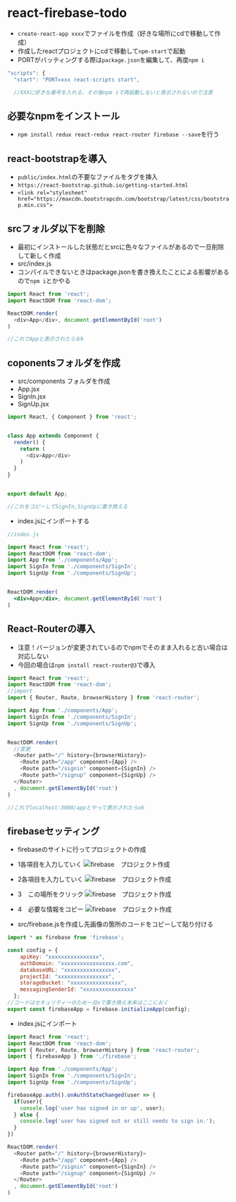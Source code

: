 # react-firebase-todo
- `create-react-app xxxx`でファイルを作成（好きな場所にcdで移動して作成）
- 作成したreactプロジェクトにcdで移動して`npm-start`で起動
- PORTがバッティングする際は`package.json`を編集して、再度`npm i`
```js
"scripts": {
  "start": "PORT=xxx react-scripts start",

  //XXXに好きな番号を入れる、その後npm iで再起動しないと表示されないので注意
```

## 必要なnpmをインストール
- `npm install redux react-redux react-router firebase --save`を行う


## react-bootstrapを導入
- `public/index.html`の不要なファイルを<link>タグを挿入
- `https://react-bootstrap.github.io/getting-started.html`
- `<link rel="stylesheet" href="https://maxcdn.bootstrapcdn.com/bootstrap/latest/css/bootstrap.min.css">`


## srcフォルダ以下を削除
- 最初にインストールした状態だとsrcに色々なファイルがあるので一旦削除して新しく作成
- src/index.js
- コンパイルできないときはpackage.jsonを書き換えたことによる影響があるので`npm i`とかやる
```js
import React from 'react';
import ReactDOM from 'react-dom';

ReactDOM.render(
  <div>App</div>, document.getElementById('root')
)

//これでAppと表示されたらおk
```

## coponentsフォルダを作成
- src/components フォルダを作成
- App.jsx
- SignIn.jsx
- SignUp.jsx
```js
import React, { Component } from 'react';


class App extends Component {
  render() {
    return (
      <div>App</div>
    )
  }
}


export default App;

//これをコピーしてSignIn,SignUpに書き換える
```
- index.jsにインポートする
```jsx
//index.js

import React from 'react';
import ReactDOM from 'react-dom';
import App from './components/App';
import SignIn from './components/SignIn';
import SignUp from './components/SignUp';


ReactDOM.render(
  <div>App</div>, document.getElementById('root')
)

```

## React-Routerの導入
- 注意！バージョンが変更されているのでnpmでそのまま入れると古い場合は対応しない
- 今回の場合は`npm install react-router@3`で導入
```js
import React from 'react';
import ReactDOM from 'react-dom';
//import
import { Router, Route, browserHistory } from 'react-router';

import App from './components/App';
import SignIn from './components/SignIn';
import SignUp from './components/SignUp';


ReactDOM.render(
  //変更
  <Router path="/" history={browserHistory}>
    <Route path="/app" component={App} />
    <Route path="/signin" component={SignIn} />
    <Route path="/signup" component={SignUp} />
  </Router>
  , document.getElementById('root')
)

//これでlocalhost:3000/appとやって表示されたらok
```

## firebaseセッティング
- firebaseのサイトに行ってプロジェクトの作成
- 1各項目を入力していく
![firebase　プロジェクト作成](react-firebase-auth/images/1.png "1")

- 2各項目を入力していく
![firebase　プロジェクト作成](react-firebase-auth/images/2.png "2")

- 3　この場所をクリック
![firebase　プロジェクト作成](react-firebase-auth/images/3.png "3")

- 4　必要な情報をコピー
![firebase　プロジェクト作成](react-firebase-auth/images/4.png "4")

- src/firebase.jsを作成し先画像の箇所のコードをコピーして貼り付ける
```js
import * as firebase from 'firebase';

const config = {
    apiKey: "xxxxxxxxxxxxxxxx",
    authDomain: "xxxxxxxxxxxxxxxxx.com",
    databaseURL: "xxxxxxxxxxxxxxxx",
    projectId: "xxxxxxxxxxxxxxxx",
    storageBucket: "xxxxxxxxxxxxxxxx",
    messagingSenderId: "xxxxxxxxxxxxxxxx"
  };
//コードはセキュリティーのため一旦xで置き換え本来はここにおく
export const firebaseApp = firebase.initializeApp(config);

```
- index.jsにインポート
```js
import React from 'react';
import ReactDOM from 'react-dom';
import { Router, Route, browserHistory } from 'react-router';
import { firebaseApp } from './firebase';

import App from './components/App';
import SignIn from './components/SignIn';
import SignUp from './components/SignUp';

firebaseApp.auth().onAuthStateChanged(user => {
  if(user){
    console.log('user has signed in or up', user);
  } else {
    console.log('user has signed out or still needs to sign in.');
  }
})

ReactDOM.render(
  <Router path="/" history={browserHistory}>
    <Route path="/app" component={App} />
    <Route path="/signin" component={SignIn} />
    <Route path="/signup" component={SignUp} />
  </Router>
  , document.getElementById('root')
)
```
